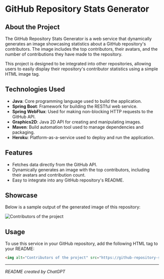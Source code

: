 # GitHub Repository Stats Generator

## About the Project

The GitHub Repository Stats Generator is a web service that dynamically generates an image showcasing statistics about a GitHub repository's contributors. The image includes the top contributors, their avatars, and the number of contributions they have made to the repository.

This project is designed to be integrated into other repositories, allowing users to easily display their repository's contributor statistics using a simple HTML image tag.

## Technologies Used

- **Java**: Core programming language used to build the application.
- **Spring Boot**: Framework for building the RESTful web service.
- **Spring WebFlux**: Used for making non-blocking HTTP requests to the GitHub API.
- **Graphics2D**: Java 2D API for creating and manipulating images.
- **Maven**: Build automation tool used to manage dependencies and packaging.
- **Heroku**: Platform-as-a-service used to deploy and run the application.

## Features

- Fetches data directly from the GitHub API.
- Dynamically generates an image with the top contributors, including their avatars and contribution count.
- Easy to integrate into any GitHub repository's README.

## Showcase

Below is a sample output of the generated image of this repository:

<img alt="Contributors of the project" src="https://github-repository-stats-a51a6f1bd0d1.herokuapp.com/repo-stats/m04josefsen/github-repository-stats?ts=TIMESTAMP_PLACEHOLDER">

## Usage

To use this service in your GitHub repository, add the following HTML tag to your README:

```html
<img alt="Contributors of the project" src="https://github-repository-stats-a51a6f1bd0d1.herokuapp.com/repo-stats/{owner}/{repository}?ts=TIMESTAMP_PLACEHOLDER">
```

---

*README created by ChatGPT*
